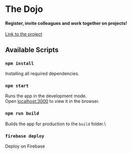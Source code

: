 # The Dojo

#### Register, invite colleagues and work together on projects!

[Link to the project](thedojosite-355e3.web.app)

## Available Scripts

### `npm install`

Installing all required dependencies.

### `npm start`

Runs the app in the development mode.\
Open [localhost:3000](http://localhost:3000) to view it in the browser.

### `npm run build`

Builds the app for production to the `build` folder.\

### `firebase deploy`

Deploy on Firebase

